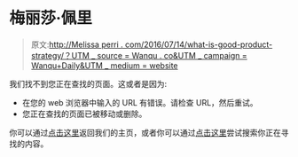 # 梅丽莎·佩里

> 原文:[http://Melissa perri . com/2016/07/14/what-is-good-product-strategy/？UTM _ source = Wanqu . co&UTM _ campaign = Wanqu+Daily&UTM _ medium = website](http://melissaperri.com/2016/07/14/what-is-good-product-strategy/?utm_source=wanqu.co&utm_campaign=Wanqu+Daily&utm_medium=website)



我们找不到您正在查找的页面。这或者是因为:

*   在您的 web 浏览器中输入的 URL 有错误。请检查 URL，然后重试。
*   您正在查找的页面已被移动或删除。

你可以通过[点击这里](/)返回我们的主页，或者你可以通过[点击这里](/search)尝试搜索你正在寻找的内容。

